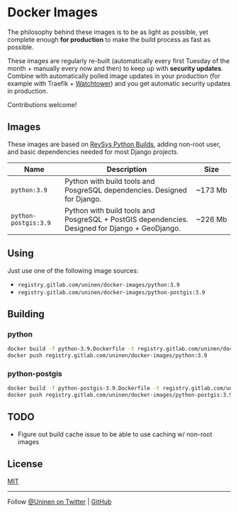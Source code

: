 # Docker Images

The philosophy behind these images is to be as light as possible, yet complete enough **for production** to make the build process as fast as possible.

These images are regularly re-built (automatically every first Tuesday of the month + manually every now and then) to keep up with **security updates**. Combine with automatically polled image updates in your production (for example with Traefik + [Watchtower](https://containrrr.dev/watchtower/)) and you get automatic security updates in production.

Contributions welcome!

## Images

These images are based on [RevSys Python Builds](https://github.com/revsys/optimized-python-docker), adding non-root user, and basic dependencies needed for most Django projects.

| Name | Description | Size |
| --- | --- | --- |
| `python:3.9` | Python with build tools and PosgreSQL dependencies. Designed for Django. | ~173&nbsp;Mb |
| `python-postgis:3.9` | Python with build tools and PosgreSQL + PostGIS dependencies. Designed for Django + GeoDjango. | ~226&nbsp;Mb |

## Using

Just use one of the following image sources:

- `registry.gitlab.com/uninen/docker-images/python:3.9`
- `registry.gitlab.com/uninen/docker-images/python-postgis:3.9`

## Building

### python

```sh
docker build -f python-3.9.Dockerfile -t registry.gitlab.com/uninen/docker-images/python:3.9 .
docker push registry.gitlab.com/uninen/docker-images/python:3.9
```
### python-postgis

```sh
docker build -f python-postgis-3.9.Dockerfile -t registry.gitlab.com/uninen/docker-images/python-postgis:3.9 .
docker push registry.gitlab.com/uninen/docker-images/python-postgis:3.9
```
## TODO

- Figure out build cache issue to be able to use caching w/ non-root images

## License

[MIT](./LICENCE)

----

Follow [@Uninen on Twitter](https://twitter.com/uninen) | [GitHub](https://github.com/Uninen)